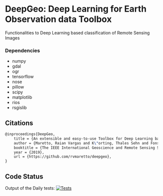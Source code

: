 # DeepGeo: Deep Learning for Earth Observation data Toolbox

Functionalities to Deep Learning based classification of Remote Sensing Images

### Dependencies
* numpy
* gdal
* ogr
* tensorflow
* nose
* pillow
* scipy
* matplotlib
* rios
* rsgislib

## Citations

```latex
@inproceedings{DeepGeo,
    title = {An extensible and easy-to-use Toolbox for Deep Learning based analysis of Remote Sensing Images.},
    author = {Maretto, Raian Vargas and K\"orting, Thales Sehn and Fonseca, Leila Maria Garcia},
    booktitle = {The IEEE International Geoscience and Remote Sensing Symposium - IGARSS 2019},
    year = {2019},
    url = {https://github.com/rvmaretto/deepgeo},
}
```

## Code Status

Output of the Daily tests: [![Tests](https://travis-ci.com/rvmaretto/deepgeo.svg?token=hzZBUnY2fxA36rz9qeM9&branch=master)](https://travis-ci.com/rvmaretto/deepgeo)
